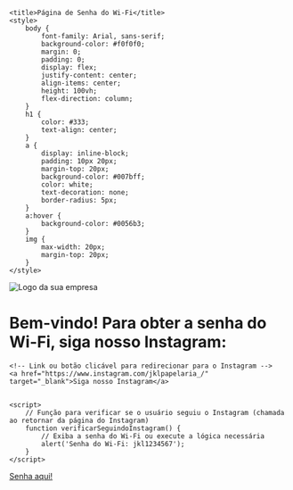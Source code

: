 
<html lang="en">
<head>
    <meta charset="UTF-8">
    <meta name="viewport" content="width=device-width, initial-scale=1.0">
    
    <title>Página de Senha do Wi-Fi</title>
    <style>
        body {
            font-family: Arial, sans-serif;
            background-color: #f0f0f0;
            margin: 0;
            padding: 0;
            display: flex;
            justify-content: center;
            align-items: center;
            height: 100vh;
            flex-direction: column;
        }
        h1 {
            color: #333;
            text-align: center;
        }
        a {
            display: inline-block;
            padding: 10px 20px;
            margin-top: 20px;
            background-color: #007bff;
            color: white;
            text-decoration: none;
            border-radius: 5px;
        }
        a:hover {
            background-color: #0056b3;
        }
        img {
            max-width: 20px;
            margin-top: 20px;
        }
    </style>
</head>
<body>
 <img src="JKL.png" alt="Logo da sua empresa">
    <h1>Bem-vindo! Para obter a senha do Wi-Fi, siga nosso Instagram:</h1>
    
    <!-- Link ou botão clicável para redirecionar para o Instagram -->
    <a href="https://www.instagram.com/jklpapelaria_/" target="_blank">Siga nosso Instagram</a>
    

    <script>
        // Função para verificar se o usuário seguiu o Instagram (chamada ao retornar da página do Instagram)
        function verificarSeguindoInstagram() {
            // Exiba a senha do Wi-Fi ou execute a lógica necessária
            alert('Senha do Wi-Fi: jkl1234567');
        }
    </script>
</body>
</html>
<a href="https://www.instagram.com/jklpapelaria_/" target="_blank" onclick="verificarSeguindoInstagram()">Senha aqui!</a>
